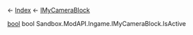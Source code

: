 ← [Index](Api-Index) ← [IMyCameraBlock](Sandbox.ModAPI.Ingame.IMyCameraBlock)

[bool](System.Boolean) bool Sandbox.ModAPI.Ingame.IMyCameraBlock.IsActive